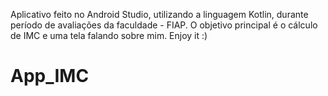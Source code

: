   
Aplicativo feito no Android Studio, utilizando a linguagem Kotlin, durante período de avaliações da faculdade - FIAP.
O objetivo principal é o cálculo de IMC e uma tela falando sobre mim.
Enjoy it :)

# App_IMC
